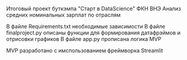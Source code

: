 Итоговый проект буткэмпа "Старт в DataScience" ФКН ВНЭ
Анализ средних номинальных зарплат по отраслям

В файле Requirements.txt необходимые зависимости
В файле finalproject.py  описаны функции для формирования датафрэймов и отрисовки графиков
В файле app.py прописана логика MVP

MVP разработано с имспользованием фреймворка Streamlit 
